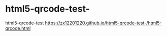 # html5-qrcode-test-
html5-qrcode-test 
https://zx12201220.github.io/html5-qrcode-test-/html5-qrcode.html
